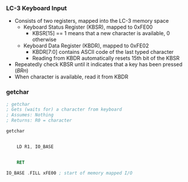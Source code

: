 ### LC-3 Keyboard Input
- Consists of two registers, mapped into the LC-3 memory space
	- Keyboard Status Register (KBSR), mapped to 0xFE00
		- KBSR[15] == 1 means that a new character is available, 0 otherwise
	- Keyboard Data Register (KBDR), mapped to 0xFE02
		- KBDR[7:0] contains ASCII code of the last typed character
		- Reading from KBDR automatically resets 15th bit of the KBSR
- Repeatedly check KBSR until it indicates that a key has been pressed (*BRn*)
- When character is available, read it from KBDR

### getchar
```asm
; getchar
; Gets (waits for) a character from keyboard
; Assumes: Nothing
; Returns: R0 = character

getchar


	LD R1, IO_BASE


	RET

IO_BASE .FILL xFE00 ; start of memory mapped I/O
```